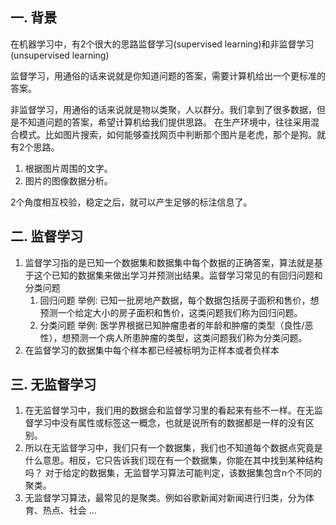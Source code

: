 ## 一. 背景
在机器学习中，有2个很大的思路监督学习(supervised learning)和非监督学习(unsupervised learning)

监督学习，用通俗的话来说就是你知道问题的答案，需要计算机给出一个更标准的答案。

非监督学习，用通俗的话来说就是物以类聚，人以群分。我们拿到了很多数据，但是不知道问题的答案，希望计算机给我们提供思路。
在生产环境中，往往采用混合模式。比如图片搜索，如何能够查找网页中判断那个图片是老虎，那个是狗。就有2个思路。
1. 根据图片周围的文字。
2. 图片的图像数据分析。

2个角度相互校验，稳定之后，就可以产生足够的标注信息了。

## 二. 监督学习
1. 监督学习指的是已知一个数据集和数据集中每个数据的正确答案，算法就是基于这个已知的数据集来做出学习并预测出结果。监督学习常见的有回归问题和分类问题
   1. 回归问题
   举例: 已知一批房地产数据，每个数据包括房子面积和售价，想预测一个给定大小的房子面积和售价，这类问题我们称为回归问题。
   2. 分类问题
   举例: 医学界根据已知肿瘤患者的年龄和肿瘤的类型（良性/恶性），想预测一个病人所患肿瘤的类型，这类问题我们称为分类问题。
2. 在监督学习的数据集中每个样本都已经被标明为正样本或者负样本

## 三. 无监督学习
1. 在无监督学习中，我们用的数据会和监督学习里的看起来有些不一样。在无监督学习中没有属性或标签这一概念，也就是说所有的数据都是一样的没有区别。
2. 所以在无监督学习中，我们只有一个数据集，我们也不知道每个数据点究竟是什么意思。相反，它只告诉我们现在有一个数据集，你能在其中找到某种结构吗？ 
对于给定的数据集，无监督学习算法可能判定，该数据集包含n个不同的聚类。 
3. 无监督学习算法，最常见的是聚类。例如谷歌新闻对新闻进行归类，分为体育、热点、社会 ...
